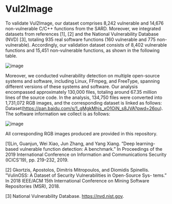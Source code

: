 # Vul2Image
To validate Vul2Image, our dataset
comprises 8,242 vulnerable and 14,676 non-vulnerable C/C++
functions from the SARD. Moreover, we integrated datasets
from references [1], [2] and the National Vulnerability
Database (NVD) [3], totaling 935 real software functions
(160 vulnerable and 775 non-vulnerable). Accordingly, our
validation dataset consists of 8,402 vulnerable functions and
15,451 non-vulnerable functions, as shown in the following table.

![image](https://github.com/KLSEHB/Vul2image/assets/142284636/6706174a-5b1f-41e8-afd3-75e26f89e61f)

Moreover, we conducted vulnerability detection on multiple 
open-source systems and software, including Linux, FFmpeg,
and FreeType, spanning different versions of these systems and
software. Our analysis encompassed approximately 130,000
files, totaling around 67.35 million lines of the source code. In
the analysis, 134,750 files were converted into 1,731,072 RGB
images, and the corresponding dataset is linked as follows: Dataset(https://pan.baidu.com/s/1_gMgkMhjs_xO1OiN_s8JVA?pwd=26ou). The software information we collect is as follows:

![image](https://github.com/KLSEHB/Vul2image/assets/142284636/2cba528c-930a-46ab-b22c-13fe058de843)

All corresponding RGB images produced are provided in this repository.

[1]Lin, Guanjun, Wei Xiao, Jun Zhang, and Yang Xiang. ”Deep learning-
based vulnerable function detection: A benchmark.” In Proceedings of
the 2019 International Conference on Information and Communications
Security (ICICS’19), pp. 219-232, 2019.

[2] Gkortzis, Apostolos, Dimitris Mitropoulos, and Diomidis Spinellis.
”VulinOSS: A Dataset of Security Vulnerabilities in Open-Source Sys-
tems.” In 2018 IEEE/ACM 15th International Conference on Mining
Software Repositories (MSR), 2018.

[3] National Vulnerability Database. https://nvd.nist.gov.
